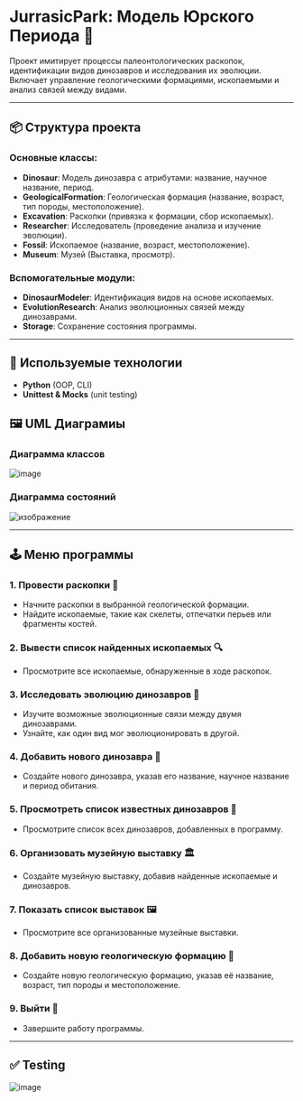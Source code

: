 # JurrasicPark: Модель Юрского Периода 🦖

Проект имитирует процессы палеонтологических раскопок, идентификации видов динозавров и исследования их эволюции. 
Включает управление геологическими формациями, ископаемыми и анализ связей между видами.

---

## 📦 Структура проекта

### Основные классы:
- **Dinosaur**: Модель динозавра с атрибутами: название, научное название, период.
- **GeologicalFormation**: Геологическая формация (название, возраст, тип породы, местоположение).
- **Excavation**: Раскопки (привязка к формации, сбор ископаемых).
- **Researcher**: Исследователь (проведение анализа и изучение эволюции).
- **Fossil**: Ископаемое (название, возраст, местоположение).
- **Museum**: Музей (Выставка, просмотр).

### Вспомогательные модули:
- **DinosaurModeler**: Идентификация видов на основе ископаемых.
- **EvolutionResearch**: Анализ эволюционных связей между динозаврами.
- **Storage**: Cохранение состояния программы.

---
## 🔧 Используемые технологии 
- **Python** (OOP, CLI)
- **Unittest & Mocks** (unit testing)

## 🖼️ UML Диаграмиы
### Диаграмма классов
![image](https://github.com/user-attachments/assets/03bdfd19-125f-4a27-8462-2722b5a5810d)

### Диаграмма состояний
![изображение](https://github.com/user-attachments/assets/7850c68d-fc81-46cf-a75c-704400487c0a)

---

## 🕹 Меню программы

### 1. Провести раскопки 🚜
- Начните раскопки в выбранной геологической формации.
- Найдите ископаемые, такие как скелеты, отпечатки перьев или фрагменты костей.

### 2. Вывести список найденных ископаемых 🔍
- Просмотрите все ископаемые, обнаруженные в ходе раскопок.

### 3. Исследовать эволюцию динозавров 🧬
- Изучите возможные эволюционные связи между двумя динозаврами.
- Узнайте, как один вид мог эволюционировать в другой.

### 4. Добавить нового динозавра 🦕
- Создайте нового динозавра, указав его название, научное название и период обитания.

### 5. Просмотреть список известных динозавров 📜
- Просмотрите список всех динозавров, добавленных в программу.

### 6. Организовать музейную выставку 🏛
- Создайте музейную выставку, добавив найденные ископаемые и динозавров.

### 7. Показать список выставок 🖼
- Просмотрите все организованные музейные выставки.

### 8. Добавить новую геологическую формацию 🗻
- Создайте новую геологическую формацию, указав её название, возраст, тип породы и местоположение.

### 9. Выйти 🚪
- Завершите работу программы.

---
## ✅ Testing
![image](https://github.com/user-attachments/assets/b936db03-36f4-42c7-a3aa-4397c7146664)


